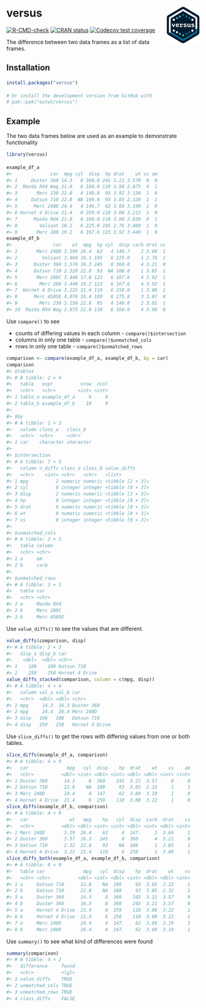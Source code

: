 
<!-- README.md is generated from README.Rmd. Please edit that file -->

# versus <img src="man/figures/logo.png" id="logo" align="right" width="17%" height="17%"/>

<!-- badges: start -->

[![R-CMD-check](https://github.com/eutwt/versus/actions/workflows/R-CMD-check.yaml/badge.svg)](https://github.com/eutwt/versus/actions/workflows/R-CMD-check.yaml)
[![CRAN
status](https://www.r-pkg.org/badges/version/versus)](https://CRAN.R-project.org/package=versus)
[![Codecov test
coverage](https://codecov.io/gh/eutwt/versus/branch/main/graph/badge.svg)](https://app.codecov.io/gh/eutwt/versus?branch=main)

<!-- badges: end -->

The difference between two data frames as a list of data frames.

## Installation

``` r
install.packages("versus")

# Or install the development version from GitHub with
# pak::pak("eutwt/versus")
```

## Example

The two data frames below are used as an example to demonstrate
functionality

``` r
library(versus)

example_df_a
#>              car  mpg cyl  disp  hp drat    wt vs am
#> 1     Duster 360 14.3   8 360.0 245 3.21 3.570  0  0
#> 2  Mazda RX4 Wag 21.0   6 160.0 110 3.90 2.875  0  1
#> 3       Merc 230 22.8   4 140.8  95 3.92 3.150  1  0
#> 4     Datsun 710 22.8  NA 109.0  93 3.85 2.320  1  1
#> 5      Merc 240D 24.4   4 146.7  62 3.69 3.190  1  0
#> 6 Hornet 4 Drive 21.4   6 259.0 110 3.08 3.215  1  0
#> 7      Mazda RX4 21.0   6 160.0 110 3.90 2.620  0  1
#> 8        Valiant 18.1   6 225.0 105 2.76 3.460  1  0
#> 9       Merc 280 19.2   6 167.6 123 3.92 3.440  1  0
example_df_b
#>               car    wt  mpg  hp cyl  disp carb drat vs
#> 1       Merc 240D 3.190 26.4  62   4 146.7    2 3.69  1
#> 2         Valiant 3.460 18.1 105   6 225.0    1 2.76  1
#> 3      Duster 360 3.570 16.3 245   8 360.0    4 3.21  0
#> 4      Datsun 710 2.320 22.8  93  NA 108.0    1 3.85  1
#> 5       Merc 280C 3.440 17.8 123   6 167.6    4 3.92  1
#> 6        Merc 280 3.440 19.2 123   6 167.6    4 3.92  1
#> 7  Hornet 4 Drive 3.215 21.4 110   6 258.0    1 3.08  1
#> 8      Merc 450SE 4.070 16.4 180   8 275.8    3 3.07  0
#> 9        Merc 230 3.150 22.8  95   4 140.8    2 3.92  1
#> 10  Mazda RX4 Wag 2.875 21.0 110   6 160.0    4 3.90  0
```

Use `compare()` to see

- counts of differing values in each column - `compare()$intersection`
- columns in only one table - `compare()$unmatched_cols`
- rows in only one table - `compare()$unmatched_rows`

``` r
comparison <- compare(example_df_a, example_df_b, by = car)
comparison
#> $tables
#> # A tibble: 2 × 4
#>   table   expr          nrow  ncol
#>   <chr>   <chr>        <int> <int>
#> 1 table_a example_df_a     9     9
#> 2 table_b example_df_b    10     9
#> 
#> $by
#> # A tibble: 1 × 3
#>   column class_a   class_b  
#>   <chr>  <chr>     <chr>    
#> 1 car    character character
#> 
#> $intersection
#> # A tibble: 7 × 5
#>   column n_diffs class_a class_b value_diffs     
#>   <chr>    <int> <chr>   <chr>   <list>          
#> 1 mpg          2 numeric numeric <tibble [2 × 3]>
#> 2 cyl          0 integer integer <tibble [0 × 3]>
#> 3 disp         2 numeric numeric <tibble [2 × 3]>
#> 4 hp           0 integer integer <tibble [0 × 3]>
#> 5 drat         0 numeric numeric <tibble [0 × 3]>
#> 6 wt           0 numeric numeric <tibble [0 × 3]>
#> 7 vs           0 integer integer <tibble [0 × 3]>
#> 
#> $unmatched_cols
#> # A tibble: 2 × 2
#>   table column
#>   <chr> <chr> 
#> 1 a     am    
#> 2 b     carb  
#> 
#> $unmatched_rows
#> # A tibble: 3 × 2
#>   table car       
#>   <chr> <chr>     
#> 1 a     Mazda RX4 
#> 2 b     Merc 280C 
#> 3 b     Merc 450SE
```

Use `value_diffs()` to see the values that are different.

``` r
value_diffs(comparison, disp)
#> # A tibble: 2 × 3
#>   disp_a disp_b car           
#>    <dbl>  <dbl> <chr>         
#> 1    109    108 Datsun 710    
#> 2    259    258 Hornet 4 Drive
value_diffs_stacked(comparison, column = c(mpg, disp))
#> # A tibble: 4 × 4
#>   column val_a val_b car           
#>   <chr>  <dbl> <dbl> <chr>         
#> 1 mpg     14.3  16.3 Duster 360    
#> 2 mpg     24.4  26.4 Merc 240D     
#> 3 disp   109   108   Datsun 710    
#> 4 disp   259   258   Hornet 4 Drive
```

Use `slice_diffs()` to get the rows with differing values from one or
both tables.

``` r
slice_diffs(example_df_a, comparison)
#> # A tibble: 4 × 9
#>   car              mpg   cyl  disp    hp  drat    wt    vs    am
#>   <chr>          <dbl> <int> <dbl> <int> <dbl> <dbl> <int> <int>
#> 1 Duster 360      14.3     8  360    245  3.21  3.57     0     0
#> 2 Datsun 710      22.8    NA  109     93  3.85  2.32     1     1
#> 3 Merc 240D       24.4     4  147.    62  3.69  3.19     1     0
#> 4 Hornet 4 Drive  21.4     6  259    110  3.08  3.22     1     0
slice_diffs(example_df_b, comparison)
#> # A tibble: 4 × 9
#>   car               wt   mpg    hp   cyl  disp  carb  drat    vs
#>   <chr>          <dbl> <dbl> <int> <int> <dbl> <int> <dbl> <int>
#> 1 Merc 240D       3.19  26.4    62     4  147.     2  3.69     1
#> 2 Duster 360      3.57  16.3   245     8  360      4  3.21     0
#> 3 Datsun 710      2.32  22.8    93    NA  108      1  3.85     1
#> 4 Hornet 4 Drive  3.22  21.4   110     6  258      1  3.08     1
slice_diffs_both(example_df_a, example_df_b, comparison)
#> # A tibble: 8 × 9
#>   table car              mpg   cyl  disp    hp  drat    wt    vs
#>   <chr> <chr>          <dbl> <int> <dbl> <int> <dbl> <dbl> <int>
#> 1 a     Datsun 710      22.8    NA  109     93  3.85  2.32     1
#> 2 b     Datsun 710      22.8    NA  108     93  3.85  2.32     1
#> 3 a     Duster 360      14.3     8  360    245  3.21  3.57     0
#> 4 b     Duster 360      16.3     8  360    245  3.21  3.57     0
#> 5 a     Hornet 4 Drive  21.4     6  259    110  3.08  3.22     1
#> 6 b     Hornet 4 Drive  21.4     6  258    110  3.08  3.22     1
#> 7 a     Merc 240D       24.4     4  147.    62  3.69  3.19     1
#> 8 b     Merc 240D       26.4     4  147.    62  3.69  3.19     1
```

Use `summary()` to see what kind of differences were found

``` r
summary(comparison)
#> # A tibble: 4 × 2
#>   difference     found
#>   <chr>          <lgl>
#> 1 value_diffs    TRUE 
#> 2 unmatched_cols TRUE 
#> 3 unmatched_rows TRUE 
#> 4 class_diffs    FALSE
```
